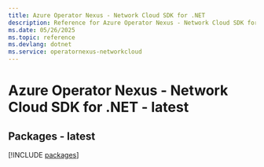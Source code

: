 ```yaml
---
title: Azure Operator Nexus - Network Cloud SDK for .NET
description: Reference for Azure Operator Nexus - Network Cloud SDK for .NET
ms.date: 05/26/2025
ms.topic: reference
ms.devlang: dotnet
ms.service: operatornexus-networkcloud
---
```

# Azure Operator Nexus - Network Cloud SDK for .NET - latest
## Packages - latest
[!INCLUDE [packages](operator-nexus---network-cloud-index.md)]